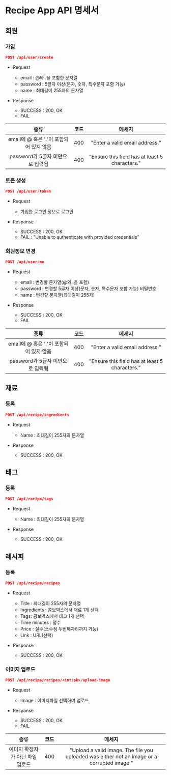 # Recipe App API 명세서
## 회원
### 가입
```json
POST /api/user/create
```
* Request
	- email : @와 .을 포함한 문자열
	- password : 5글자 이상(문자, 숫자, 특수문자 포함 가능)
	- name : 최대길이 255자의 문자열

* Response
	- SUCCESS : 200, OK
	* FAIL

|종류|코드|메세지|
|:--:|:--:|:---:|
|email에 @ 혹은 '.'이 포함되어 있지 않음|400|"Enter a valid email address."|
|password가 5글자 미만으로 입력됨|400|"Ensure this field has at least 5 characters."|
### 토큰 생성
```json
POST /api/user/token
```
* Request
	- 가입한 로그인 정보로 로그인

* Response
	- SUCCESS : 200, OK
	* FAIL : "Unable to authenticate with provided credentials"
### 회원정보 변경
```json
POST /api/user/me
```
* Request
	- email : 변경할 문자열(@와 .을 포함)
	- password : 변경할 5글자 이상(문자, 숫자, 특수문자 포함 가능) 비밀번호
	- name : 변경할 문자열(최대길이 255자)

* Response
	- SUCCESS : 200, OK
	* FAIL

|종류|코드|메세지|
|:--:|:--:|:---:|
|email에 @ 혹은 '.'이 포함되어 있지 않음|400|"Enter a valid email address."|
|password가 5글자 미만으로 입력됨|400|"Ensure this field has at least 5 characters."|

## 재료
### 등록
```json
POST /api/recipe/ingredients
```
* Request
	- Name : 최대길이 255자의 문자열

* Response
	- SUCCESS : 200, OK

## 태그
### 등록
```json
POST /api/recipe/tags
```
* Request
	- Name : 최대길이 255자의 문자열

* Response
	- SUCCESS : 200, OK

## 레시피
### 등록
```json
POST /api/recipe/recipes
```
* Request
	- Title : 최대길이 255자의 문자열
	- Ingredients : 콤보박스에서 재료 1개 선택
	- Tags: 콤보박스에서 태그 1개 선택
	- Time minutes : 정수
	- Price : 실수(소수점 두번째자리까지 가능)
	- Link : URL(선택)

* Response
	- SUCCESS : 200, OK

### 이미지 업로드
```json
POST /api/recipe/recipes/<int:pk>/upload-image
```
* Request
	- Image : 이미지파일 선택하여 업로드

* Response
	- SUCCESS : 200, OK
	* FAIL

|종류|코드|메세지|
|:--:|:--:|:---:|
|이미지 확장자가 아닌 파일 업로드|400|"Upload a valid image. The file you uploaded was either not an image or a corrupted image."|
